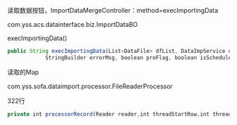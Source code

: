 读取数据按钮，ImportDataMergeController：method=execImportingData



com.yss.acs.datainterface.biz.ImportDataBO

execImportingData()

```javascript
public String execImportingData(List<DataFile> dfList, DataImpService dataImp, ImpStatus status,
			StringBuilder errorMsg, boolean proFlag, boolean isScheduled) {
```



读取的Map

com.yss.sofa.dataimport.processor.FileReaderProcessor

322行

```javascript
private int processorRecord(Reader reader,int threadStartRow,int threadEndRow,int threadid)
```


